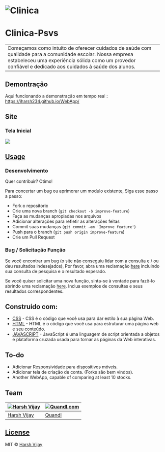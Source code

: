 # 
# ![Clinica](https://ramundongogo.github.io/clinica/logo_clinica.png)
# Clinica-Psvs
<table>
<tr>
<td>
  Começamos como intuito de oferecer cuidados de saúde com qualidade para a comunidade escolar. Nossa empresa estabeleceu uma experiência sólida como um provedor confiável e dedicado aos cuidados à saúde dos alunos.

</td>
</tr>
</table>


## Demontração
Aqui funcionando a demonstração em tempo real :  https://iharsh234.github.io/WebApp/


## Site

### Tela Inicial

![](https://ramundongogo.github.io/clinica/telainicio.png)


## [Usage](https://iharsh234.github.io/WebApp/) 

### Desenvolvimento
Quer contribuir? Otimo!

Para concertar um bug ou aprimorar um modulo existente, Siga esse passo a passo:

- Fork o repositorio
- Crie uma nova branch (`git checkout -b improve-feature`)
- Faça as mudanças apropiadas nos arquivos
- Adicionar alterações para refletir as alterações feitas
- Commit suas mudanças (`git commit -am 'Improve feature'`)
- Push para o branch (`git push origin improve-feature`)
- Crie um Pull Request 

### Bug / Solicitação Função

Se você encontrar um bug (o site não conseguiu lidar com a consulta e / ou deu resultados indesejados), Por favor, abra uma reclamação [here](https://github.com/iharsh234/WebApp/issues/new) incluindo sua consulta de pesquisa e o resultado esperado.

Se você quiser solicitar uma nova função, sinta-se à vontade para fazê-lo abrindo uma reclamação [here](https://github.com/iharsh234/WebApp/issues/new). Inclua exemplos de consultas e seus resultados correspondentes.


## Construido com: 

- [CSS](https://developer.mozilla.org/pt-BR/docs/Learn/Getting_started_with_the_web/CSS_basics) - CSS é o código que você usa para dar estilo à sua página Web.
- [HTML](https://developer.mozilla.org/pt-BR/docs/Learn/Getting_started_with_the_web/HTML_basics) - HTML é o código que você usa para estruturar uma página web e seu conteúdo.
- [JAVASCRIPT](https://developer.mozilla.org/pt-BR/docs/Web/JavaScript/Guide/Introduction) - JavaScript é uma linguagem de script orientada a objetos e plataforma cruzada usada para tornar as páginas da Web interativas.


## To-do
- Adicionar Responsividade para dispositivos móveis.
- Adicionar tela de criação de conta. (Forks são bem vindos).
- Another WebApp, capable of comparing at least 10 stocks.

## Team

[![Harsh Vijay](https://avatars1.githubusercontent.com/u/12688534?v=3&s=144)](https://github.com/iharsh234)  | [![Quandl.com](https://github.com/iharsh234/WebApp/blob/master/images/quandl.jpg)](https://www.quandl.com/)
---|---
[Harsh Vijay ](https://github.com/iharsh234) |[Quandl](https://www.quandl.com)

## [License](https://github.com/iharsh234/WebApp/blob/master/LICENSE.md)

MIT © [Harsh Vijay ](https://github.com/iharsh234)

